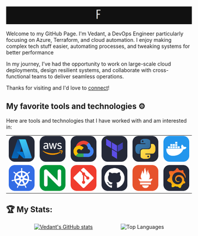 ![Introduction](./Introduction.gif)

Welcome to my GitHub Page.
I'm Vedant, a DevOps Engineer particularly focusing on Azure, Terraform, and cloud automation. I enjoy making complex tech stuff easier, automating processes, and tweaking systems for better performance

In my journey, I’ve had the opportunity to work on large-scale cloud deployments, design resilient systems, and collaborate with cross-functional teams to deliver seamless operations.

Thanks for visiting and I'd love to [connect](https://www.linkedin.com/in/vedant-shukla-1a036a314/)!

## My favorite tools and technologies ⚙️

Here are tools and technologies that I have worked with and am interested in:

<table>
  <tr>
    <td><img src="icons/Azure-Dark.svg" width="100" /></td>
    <td><img src="icons/AWS-Dark.svg" width="100" /></td>
    <td><img src="icons/GCP-Dark.svg" width="100" /></td>
    <td><img src="icons/Terraform-Dark.svg" width="100" /></td>
    <td><img src="icons/Python-Dark.svg" width="100" /></td>
    <td><img src="icons/Docker.svg" width="100" /></td>
  </tr>
  <tr>
    <td><img src="icons/Kubernetes.svg" width="100" /></td>
    <td><img src="icons/Nginx.svg" width="100" /></td>
    <td><img src="icons/Git.svg" width="100" /></td>
    <td><img src="icons/Github-Dark.svg" width="100" /></td>
    <td><img src="icons/Prometheus.svg" width="100" /></td>
    <td><img src="icons/Grafana-Dark.svg" width="100" /></td>
  </tr>
</table>


## 🏆 My Stats:

<div style="display: flex; justify-content: space-evenly;
;">

  <a href="https://github.com/vedan666/github-readme-stats">
    <img src="https://github-readme-stats.vercel.app/api?username=vedan666" alt="Vedant's GitHub stats" />
  </a>

  <img src="https://github-readme-stats.vercel.app/api/top-langs/?username=vedan666&layout=compact" alt="Top Languages" />

</div>

